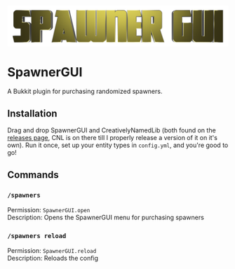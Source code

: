 ![SpawnerGUI logo](https://github.com/Rayzr522/SpawnerGUI/raw/master/img/logo-small.png)

# SpawnerGUI
A Bukkit plugin for purchasing randomized spawners.

## Installation
Drag and drop SpawnerGUI and CreativelyNamedLib (both found on the [releases page](https://github.com/Rayzr522/SpawnerGUI/releases), CNL is on there till I properly release a version of it on it's own). Run it once, set up your entity types in `config.yml`, and you're good to go!

## Commands
### `/spawners`
Permission: `SpawnerGUI.open`  
Description: Opens the SpawnerGUI menu for purchasing spawners

### `/spawners reload`
Permission: `SpawnerGUI.reload`  
Description: Reloads the config

